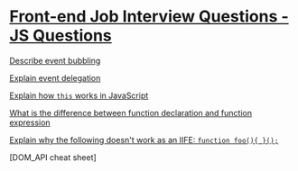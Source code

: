 # [Front-end Job Interview Questions - JS Questions](https://h5bp.github.io/Front-end-Developer-Interview-Questions/)

[Describe event bubbling](https://github.com/TinaC/Blog/blob/master/JavaScript/event_propagation.md)

[Explain event delegation](https://github.com/TinaC/Blog/blob/master/JavaScript/event_delegation.md)

[Explain how `this` works in JavaScript](https://github.com/TinaC/Blog/blob/master/JavaScript/this.md)

[What is the difference between function declaration and function expression]()

[Explain why the following doesn't work as an IIFE: `function foo(){ }();`]()

[DOM_API cheat sheet]